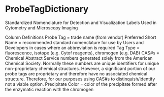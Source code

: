 # ProbeTagDictionary
Standardized Nomenclature for Detection and Visualization Labels Used in Cytometry and Microscopy Imaging

Column Definitions
Probe Tag = trade name (from vendor)
Preferred Short Name = recommended standard nomenclature for use by Users and Developers in cases where an abbreviation is required
Tag Type = fluorescence, isotope (e.g. Cytof reagents), chromogen (e.g. DAB)
CAS#s = Chemical Abstract Service numbers generated solely from the American Chemical Society. Normally  these numbers are unique identifiers for unique non-proprietary chemical structures. However, a significant portion of our probe tags are proprietary and therefore have no associated chemical structure. Therefore, for our purposes using CAS#s to distinquish/identify not a viable option.
Precipitate Color = color of the precipitate formed after the enzymatic reaction with the chromogen
